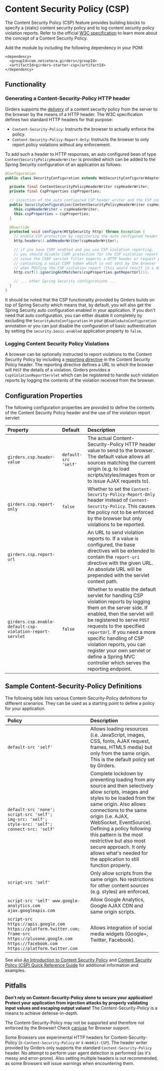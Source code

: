 # Content Security Policy (CSP)

The Content Security Policy (CSP) feature provides building blocks to specify a (static) content security policy and to log content security policy violation reports. Refer to the official [W3C specification](http://www.w3.org/TR/CSP/) to learn more about the concept of a Content Security Policy.

Add the module by including the following dependency in your POM:

    <dependency>
      <groupId>com.netcetera.girders</groupId>
      <artifactId>girders-starter-csp</artifactId>
    </dependency>

## Functionality

### Generating a Content-Security-Policy HTTP header

Girders supports the [delivery](https://www.w3.org/TR/CSP/#policy-delivery) of a content security policy from the server to the browser by the means of a HTTP header. The W3C specification defines two standard HTTP headers for that purpose:

 * `Content-Security-Policy`: Instructs the browser to actually enforce the policy.
 * `Content-Security-Policy-Report-Only`: Instructs the browser to only report policy violations without any enforcement.

To add such a header to HTTP responses, an auto configured bean of type `ContentSecurityPolicyHeaderWriter` is provided which can be added to the Spring Security configuration of an application as follows:

```java
@Configuration
public class SecurityConfiguration extends WebSecurityConfigurerAdapter {

  private final ContentSecurityPolicyHeaderWriter cspHeaderWriter;
  private final CspProperties cspProperties;

  // injection of the auto configured CSP header writer and the CSP configuration properties
  public SecurityConfiguration(ContentSecurityPolicyHeaderWriter cspHeaderWriter, CspProperties cspProperties) {
    this.cspHeaderWriter = cspHeaderWriter;
    this.cspProperties = cspProperties;
  }

  @Override
  protected void configure(HttpSecurity http) throws Exception {
    // enable CSP protection by registering the auto configured header writer
    http.headers().addHeaderWriter(cspHeaderWriter);

    // if you have CSRF enabled and you use CSP violation reporting,
    // you should disable CSRF protection for the CSP violation report endpoint
    // since the CSRF servlet filter expects a HTTP header or request parameter
    // containing a valid CSRF token which is not sent by the browser
    // when POSTing the CSP violation report (this would result in a 403)
    http.csrf().ignoringAntMatchers(cspProperties.getReportUrl());

    // ... other Spring Security configurations ...
  }
}
```

It should be noted that the CSP functionality provided by Girders builds on top of Spring Security which means that, by default, you will also get the Spring Security auto configuration enabled in your application. If you don't need that auto configuration, you can either disable it completely by excluding the `SecurityAutoConfiguration` in your `@EnableAutoConfiguration` annotation or you can just disable the configuration of basic authentication by setting the `security.basic.enabled` application property to `false`.

### Logging Content Security Policy Violations

A browser can be optionally instructed to report violations to the Content Security Policy by including a [reporting directive](https://www.w3.org/TR/CSP/#directives-reporting) in the Content Security Policy header. The reporting directive defines a URL to which the browser will `POST` the details of a violation. Girders provides a `CspViolationReportServlet` which can be registered to handle such violation reports by logging the contents of the violation received from the browser.

## Configuration Properties

The following configuration properties are provided to define the contents of the Content Security Policy header and the use of the violation report servlet:

| Property | Default | Description |
|:---------|:--------|:------------|
| `girders.csp.header-value` | `default-src 'self'` | The actual Content-Security-Policy HTTP header value to send to the browser. The default value allows all sources matching the current origin (e.g. to load scripts/styles/images from or to issue AJAX requests to). |
| `girders.csp.report-only` | `false` | Whether to set the `Content-Security-Policy-Report-Only` header instead of `Content-Security-Policy`. This causes the policy not to be enforced by the browser but only violations to be reported. |
| `girders.csp.report-url` | | An URL to send violation reports to. If a value is configured, the base directives will be extended to contain the `report-uri` directive with the given URL. An absolute URL will be prepended with the servlet context path. |
| `girders.csp.enable-default-csp-violation-report-servlet` | `false` | Whether to enable the default servlet for handling CSP violation reports by logging them on the server side. If enabled, then the servlet will be registered to serve `POST` requests to the specified `reportUrl`. If you need a more specific handling of CSP violation reports, you can register your own servlet or define a Spring MVC controller which serves the reporting endpoint. |

## Sample Content-Security-Policy Definitions

The following table lists various Content-Security-Policy definitions for different scenarios. They can be used as a starting point to define a policy for your application.

| Policy | Description |
|:-------|:------------|
| `default-src 'self'` | Allows loading resources (i.e. JavaScript, images, CSS, fonts, AJAX request, frames, HTML5 media) but only from the same origin. This is the default policy set by Girders. |
| `default-src 'none';`<br/>`script-src 'self';`<br/>`img-src: 'self';`<br/>`style-src: 'self';`<br/>`connect-src: 'self'` | Complete lockdown by preventing loading from any source and then selectively allow scripts, images and styles to be loaded from the same origin. Also allows connections to the same origin (i.e. AJAX, WebSocket, EventSource). Defining a policy following this pattern is the most restrictive but also most secure approach. It only allows what's needed for the application to still function properly. |
| `script-src 'self'` | Only allow scripts from the same origin. No restrictions for other content sources (e.g. styles) are enforced. |
| `script-src 'self' www.google-analytics.com ajax.googleapis.com` | Allow Google Analytics, Google AJAX CDN and same origin scripts. |
| `script-src https://apis.google.com https://platform.twitter.com;`<br/>`frame-src https://plusone.google.com https://facebook.com https://platform.twitter.com` | Allows integration of social media widgets (Google+, Twitter, Facebook). |

See also [An Introduction to Content Security Policy](http://www.html5rocks.com/en/tutorials/security/content-security-policy/) and [Content Security Policy (CSP) Quick Reference Guide](http://content-security-policy.com/) for additional information and examples.

## Pitfalls

**Don't rely on Content-Security-Policy alone to secure your application! Protect your application from injection attacks by properly validating input values and escaping output values!** The Content-Security-Policy is a means to achieve defense-in-depth.

The Content-Security-Policy may not be supported and therefore not enforced by the Browser! Check [caniuse](http://caniuse.com/contentsecuritypolicy) for Browser support.

Some Browsers use experimental HTTP headers for Content-Security-Policy (`X-Content-Security-Policy` or `X-WebKit-CSP`). The header writer provided by Girders only supports the standard `Content-Security-Policy` header. No attempt to perform user agent detection is performed (as it's messy and error-prone). Also setting multiple headers is not recommended, as some Browsers will issue warnings when encountering them.
